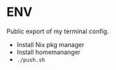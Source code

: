 # ENV

Public export of my terminal config.

* Install Nix pkg manager
* Install homemananger
* `./push.sh`